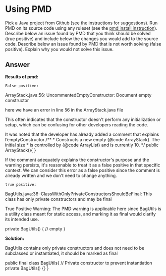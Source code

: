 
# Using PMD


Pick a Java project from Github (see the [instructions](../sujet.md) for suggestions). Run PMD on its source code using any ruleset (see the [pmd install instruction](./pmd-help.md)). Describe below an issue found by PMD that you think should be solved (true positive) and include below the changes you would add to the source code. Describe below an issue found by PMD that is not worth solving (false positive). Explain why you would not solve this issue.


## Answer

**Results of pmd:**

`False positive:`

ArrayStack.java:56:    UncommentedEmptyConstructor:    Document empty constructor

here we have an error in line 56 in the ArrayStack.java file 

This often indicates that the constructor doesn't perform any initialization or setup, which can be confusing for other developers reading the code.

It was noted that the developer has already added a comment that explains l’emptyConstructor 
 /**
 	* Constructs a new empty {@code ArrayStack}. The initial size
 	* is controlled by {@code ArrayList} and is currently 10.
 	*/
	public ArrayStack(){
	}

If the comment adequately explains the constructor's purpose and the warning persists, it's reasonable to treat it as a false positive in that specific context.
We can consider this error as a false positive since the comment is already written and we don't need to change anything.

`true positive:`

BagUtils.java:36:    ClassWithOnlyPrivateConstructorsShouldBeFinal:  This class has only private constructors and may be final

True Positive Warning: The PMD warning is applicable here since BagUtils is a utility class meant for static access, and marking it as final would clarify its intended use.

 private BagUtils() {
    	// empty
	}
 
**Solution:**

BagUtils contains only private constructors and does not need to be subclassed or instantiated, it should be marked as final 

public final class BagUtils{
	// Private constructor to prevent instantiation
	private BagUtils() {}
}





